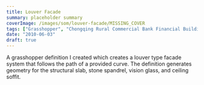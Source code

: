 ```yaml
---
title: Louver Facade
summary: placeholder summary
coverImage: /images/som/louver-facade/MISSING_COVER
tags: ["Grasshopper", "Chongqing Rural Commercial Bank Financial Building"]
date: "2010-06-03"
draft: true
---
```


A grasshopper definition I created which creates a louver type facade system that follows the path of a provided curve. The definition generates geometry for the structural slab, stone spandrel, vision glass, and ceiling soffit.
